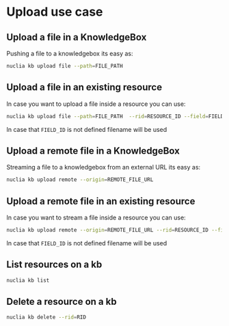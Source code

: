 # Upload use case

## Upload a file in a KnowledgeBox

Pushing a file to a knowledgebox its easy as:

```bash
nuclia kb upload file --path=FILE_PATH
```

## Upload a file in an existing resource


In case you want to upload a file inside a resource you can use:

```bash
nuclia kb upload file --path=FILE_PATH  --rid=RESOURCE_ID --field=FIELD_ID
```

In case that `FIELD_ID` is not defined filename will be used

## Upload a remote file in a KnowledgeBox

Streaming a file to a knowledgebox from an external URL its easy as:

```bash
nuclia kb upload remote --origin=REMOTE_FILE_URL
```

## Upload a remote file in an existing resource

In case you want to stream a file inside a resource you can use:

```bash
nuclia kb upload remote --origin=REMOTE_FILE_URL --rid=RESOURCE_ID --field=FIELD_ID
```

In case that `FIELD_ID` is not defined filename will be used

## List resources on a kb

```bash
nuclia kb list
```

## Delete a resource on a kb

```bash
nuclia kb delete --rid=RID
```
